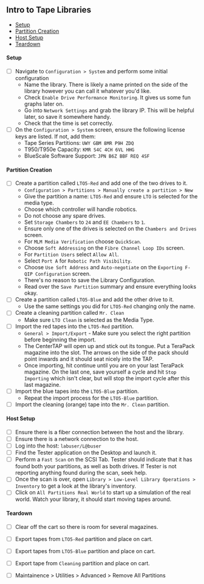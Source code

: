 
## Intro to Tape Libraries
* [Setup](#Setup)
* [Partition Creation](#Partition-Creation)
* [Host Setup](#Host-Setup)
* [Teardown](#Teardown)

#### Setup
 - [ ] Navigate to `Configuration > System` and perform some initial configuration
    * Name the library. There is likely a name printed on the side of the library however you can call it whatever you'd like.
    * Check `Enable Drive Performance Monitoring`. It gives us some fun graphs later on.
    * Go into `Network Settings` and grab the library IP. This will be helpful later, so save it somewhere handy.
    * Check that the time is set correctly.
 - [ ] On the `Configuration > System` screen, ensure the following license keys are listed. If not, add them:
    * Tape Series Partitions: `UWY GBM 8MR P9H ZDQ`
    * T950/T950e Capacity: `KMR S4C 4CH 6VL HHG`
    * BlueScale Software Support: `JPN B6Z BBF REQ 4SF`


#### Partition Creation
 - [ ] Create a partition called `LTO5-Red` and add one of the two drives to it.
    * `Configuration > Partitions > Manually create a partition > New`
    * Give the partition a name: `LTO5-Red` and ensure `LTO` is selected for the media type.
    * Choose which controller will handle robotics.
    * Do not choose any spare drives.
    * Set `Storage Chambers` to `24` and `EE Chambers` to `1`.
    * Ensure only one of the drives is selected on the `Chambers and Drives` screen.
    * For `MLM Media Verification` choose `QuickScan`.
    * Choose `Soft Addressing` on the `Fibre Channel Loop IDs` screen.
    * For `Partition Users` select `Allow All`.
    * Select `Port A` for `Robotic Path Visibility`.
    * Choose `Use Soft Address` and `Auto-negotiate` on the `Exporting F-QIP Configuration` screen.
    * There's no reason to save the Library Configuration.
    * Read over the `Save Partition` summary and ensure everything looks okay.
 - [ ] Create a partition called `LTO5-Blue` and add the other drive to it.
    * Use the same settings you did for `LTO5-Red` changing only the name.
 - [ ] Create a cleaning partition called `Mr. Clean`
    * Make sure `LTO Clean` is selected as the Media Type.
 - [ ] Import the red tapes into the `LTO5-Red` partition.
    * `General > Import/Export` - Make sure you select the right partition before beginning the import.
    * The CenterTAP will open up and stick out its tongue. Put a TeraPack magazine into the slot. The arrows on the side of the pack should point inwards and it should seat nicely into the TAP.
    * Once importing, hit continue until you are on your last TeraPack magazine. On the last one, save yourself a cycle and hit `Stop Importing` which isn't clear, but will stop the import cycle after this last magazine.
 - [ ] Import the blue tapes into the `LTO5-Blue` partition.
    * Repeat the import process for the `LTO5-Blue` partition.
 - [ ] Import the cleaning (orange) tape into the `Mr. Clean` partition.

#### Host Setup
 - [ ] Ensure there is a fiber connection between the host and the library.
 - [ ] Ensure there is a network connection to the host.
 - [ ] Log into the host: `labuser/L@buser`
 - [ ] Find the Tester application on the Desktop and launch it.
 - [ ] Perform a `Fast Scan` on the SCSI Tab. Tester should indicate that it has found both your partitions, as well as both drives. If Tester is not reporting anything found during the scan, seek help.
 - [ ] Once the scan is over, open `Library > Low-Level Library Operations > Inventory` to get a look at the library's inventory.
 - [ ] Click on `All Partitions Real World` to start up a simulation of the real world. Watch your library, it should start moving tapes around.

#### Teardown
 - [ ] Clear off the cart so there is room for several magazines.
 - [ ] Export tapes from `LTO5-Red` partition and place on cart.
 - [ ] Export tapes from `LTO5-Blue` partition and place on cart.
 - [ ] Export tape from `Cleaning` partition and place on cart.
 - [ ] Maintainence > Utilities > Advanced > Remove All Partitions


